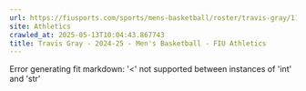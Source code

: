 ```yaml
---
url: https://fiusports.com/sports/mens-basketball/roster/travis-gray/11839
site: Athletics
crawled_at: 2025-05-13T10:04:43.867743
title: Travis Gray - 2024-25 - Men's Basketball - FIU Athletics
---
```


Error generating fit markdown: '<' not supported between instances of 'int' and 'str'